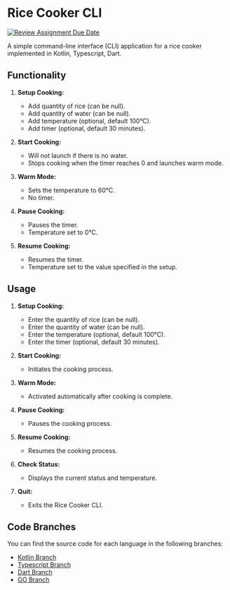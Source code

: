 # Rice Cooker CLI

[![Review Assignment Due Date](https://classroom.github.com/assets/deadline-readme-button-24ddc0f5d75046c5622901739e7c5dd533143b0c8e959d652212380cedb1ea36.svg)](https://classroom.github.com/a/__xb4cFP)

A simple command-line interface (CLI) application for a rice cooker implemented in Kotlin, Typescript,
Dart.

## Functionality

1. **Setup Cooking:**

   - Add quantity of rice (can be null).
   - Add quantity of water (can be null).
   - Add temperature (optional, default 100°C).
   - Add timer (optional, default 30 minutes).

2. **Start Cooking:**

   - Will not launch if there is no water.
   - Stops cooking when the timer reaches 0 and launches warm mode.

3. **Warm Mode:**

   - Sets the temperature to 60°C.
   - No timer.

4. **Pause Cooking:**

   - Pauses the timer.
   - Temperature set to 0°C.

5. **Resume Cooking:**
   - Resumes the timer.
   - Temperature set to the value specified in the setup.

## Usage

1. **Setup Cooking:**

   - Enter the quantity of rice (can be null).
   - Enter the quantity of water (can be null).
   - Enter the temperature (optional, default 100°C).
   - Enter the timer (optional, default 30 minutes).

2. **Start Cooking:**

   - Initiates the cooking process.

3. **Warm Mode:**

   - Activated automatically after cooking is complete.

4. **Pause Cooking:**

   - Pauses the cooking process.

5. **Resume Cooking:**

   - Resumes the cooking process.

6. **Check Status:**

   - Displays the current status and temperature.

7. **Quit:**
   - Exits the Rice Cooker CLI.

## Code Branches

You can find the source code for each language in the following branches:

- [Kotlin Branch](https://github.com/hei-school/cc-d2-my-rice-cooker-miharyjoe/tree/feature/kotlin)
- [Typescript Branch](https://github.com/hei-school/cc-d2-my-rice-cooker-miharyjoe/tree/feature/typescript)
- [Dart Branch](https://github.com/hei-school/cc-d2-my-rice-cooker-miharyjoe/tree/feature/dart)
- [GO Branch](https://github.com/hei-school/cc-d2-my-rice-cooker-miharyjoe/tree/feature/go)
